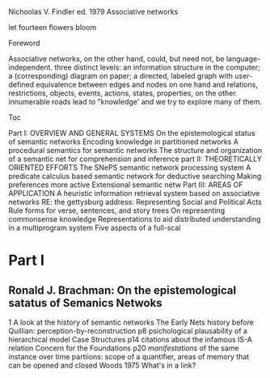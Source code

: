 Nichoolas V. Findler ed. 
1979
Associative networks

let fourteen flowers bloom

Foreword

Associative networks, on the other hand, could, but need not, be
language-independent.
three distinct levels:
    an information structure in the computer; 
    a (corresponding) diagram on paper; 
    a directed, labeled graph with user-defined equivalence between 
        edges and nodes on one hand and 
        relations, restrictions, objects, events, actions, states,
        properties, on the other.
innumerable roads lead to "knowledge' and we try to explore many of them.

Toc
 
Part I: OVERVIEW AND GENERAL SYSTEMS
    On the epistemological status of semantic networks
    Encoding knowledge in partitioned networks
    A procedural semantics for semantic networks
    The structure and organization of a semantic net for comprehension and inference
part II: THEORETICALLY ORIENTED EFFORTS
    The SNePS semantic network processing system
    A predicate calculus based semantic network for deductive searching
    Making preferences more active
    Extensional semantic netw
Part III: AREAS OF APPLICATION
    A heuristic information retrieval system based on associative networks
    RE: the gettysburg address: Representing Social and Political Acts
    Rule forms for verse, sentences, and story trees 
    On representing commonsense knowledge
    Representations to aid distributed understanding in a multiprogram system
    Five aspects of a full-scal

# Part I

## Ronald J. Brachman: On the epistemological satatus of Semanics Netwoks

1 A look at the history of semantic networks
    The Early Nets
        history before Quillian: perception-by-reconstruction
        p8 psichological plausability of a hierarchical model
    Case Structures
        p14 citations about the infamous IS-A relation
    Concern for the Foundations
        p20 _manifestations_ of the same instance over time
        partiions: scope of a quantifier, areas of memory that can be opened and closed
        Woods 1975 What's in a link?
